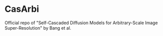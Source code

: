 # CasArbi
Official repo of "Self-Cascaded Diffusion Models for Arbitrary-Scale Image Super-Resolution" by Bang et al.
